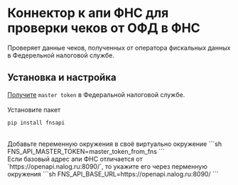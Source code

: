 # Коннектор к апи ФНС для проверки чеков от ОФД в ФНС

Проверяет данные чеков, полученных от оператора фискальных данных в Федерельной налоговой службе.

## Установка и настройка

[Получите](https://www.nalog.ru/files/kkt/pdf/%D0%A2%D0%B5%D1%85%D0%BD%D0%B8%D1%87%D0%B5%D1%81%D0%BA%D0%B8%D0%B5%20%D1%83%D1%81%D0%BB%D0%BE%D0%B2%D0%B8%D1%8F%20%D0%B8%D1%81%D0%BF%D0%BE%D0%BB%D1%8C%D0%B7%D0%BE%D0%B2%D0%B0%D0%BD%D0%B8%D1%8F.pdf) `master token` в Федеральной налоговой службе.
<br>
<br>
Установите пакет
```sh
pip install fnsapi
```

<br>
Добавьте переменную окружения в своё виртуально окружение
```sh
FNS_API_MASTER_TOKEN=master_token_from_fns
```

<br>
Если базовый адрес апи ФНС отличается от `https://openapi.nalog.ru:8090/`, то укажите его через перменную окружения
```sh
FNS_API_BASE_URL=https://openapi.nalog.ru:8090/
```
